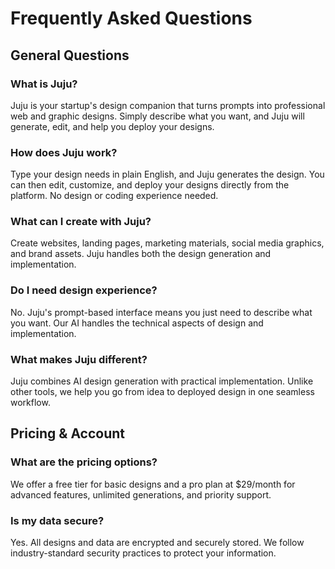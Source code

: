 
# Frequently Asked Questions

## General Questions

### What is Juju?
Juju is your startup's design companion that turns prompts into professional web and graphic designs. Simply describe what you want, and Juju will generate, edit, and help you deploy your designs.

### How does Juju work?
Type your design needs in plain English, and Juju generates the design. You can then edit, customize, and deploy your designs directly from the platform. No design or coding experience needed.

### What can I create with Juju?
Create websites, landing pages, marketing materials, social media graphics, and brand assets. Juju handles both the design generation and implementation.

### Do I need design experience?
No. Juju's prompt-based interface means you just need to describe what you want. Our AI handles the technical aspects of design and implementation.

### What makes Juju different?
Juju combines AI design generation with practical implementation. Unlike other tools, we help you go from idea to deployed design in one seamless workflow.

## Pricing & Account

### What are the pricing options?
We offer a free tier for basic designs and a pro plan at $29/month for advanced features, unlimited generations, and priority support.

### Is my data secure?
Yes. All designs and data are encrypted and securely stored. We follow industry-standard security practices to protect your information.
